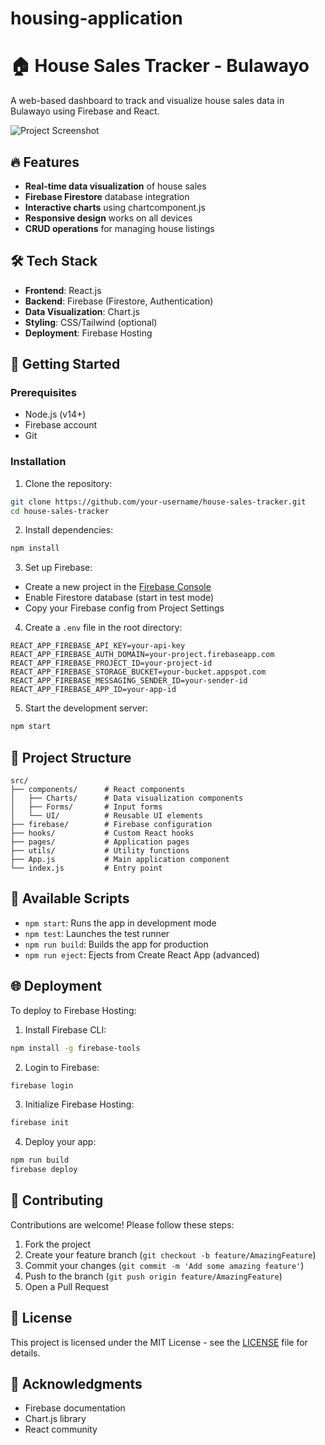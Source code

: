 # housing-application
# 🏠 House Sales Tracker - Bulawayo

A web-based dashboard to track and visualize house sales data in Bulawayo using Firebase and React.

![Project Screenshot](https://via.placeholder.com/800x400?text=House+Sales+Tracker+Screenshot)

## 🔥 Features

- **Real-time data visualization** of house sales
- **Firebase Firestore** database integration
- **Interactive charts** using chartcomponent.js
- **Responsive design** works on all devices
- **CRUD operations** for managing house listings

## 🛠️ Tech Stack

- **Frontend**: React.js
- **Backend**: Firebase (Firestore, Authentication)
- **Data Visualization**: Chart.js
- **Styling**: CSS/Tailwind (optional)
- **Deployment**: Firebase Hosting

## 🚀 Getting Started

### Prerequisites
- Node.js (v14+)
- Firebase account
- Git

### Installation

1. Clone the repository:
```bash
git clone https://github.com/your-username/house-sales-tracker.git
cd house-sales-tracker
```

2. Install dependencies:
```bash
npm install
```

3. Set up Firebase:
- Create a new project in the [Firebase Console](https://console.firebase.google.com/)
- Enable Firestore database (start in test mode)
- Copy your Firebase config from Project Settings

4. Create a `.env` file in the root directory:
```env
REACT_APP_FIREBASE_API_KEY=your-api-key
REACT_APP_FIREBASE_AUTH_DOMAIN=your-project.firebaseapp.com
REACT_APP_FIREBASE_PROJECT_ID=your-project-id
REACT_APP_FIREBASE_STORAGE_BUCKET=your-bucket.appspot.com
REACT_APP_FIREBASE_MESSAGING_SENDER_ID=your-sender-id
REACT_APP_FIREBASE_APP_ID=your-app-id
```

5. Start the development server:
```bash
npm start
```

## 📂 Project Structure

```
src/
├── components/      # React components
│   ├── Charts/      # Data visualization components
│   ├── Forms/       # Input forms
│   └── UI/          # Reusable UI elements
├── firebase/        # Firebase configuration
├── hooks/           # Custom React hooks
├── pages/           # Application pages
├── utils/           # Utility functions
├── App.js           # Main application component
└── index.js         # Entry point
```

## 🔧 Available Scripts

- `npm start`: Runs the app in development mode
- `npm test`: Launches the test runner
- `npm run build`: Builds the app for production
- `npm run eject`: Ejects from Create React App (advanced)

## 🌐 Deployment

To deploy to Firebase Hosting:

1. Install Firebase CLI:
```bash
npm install -g firebase-tools
```

2. Login to Firebase:
```bash
firebase login
```

3. Initialize Firebase Hosting:
```bash
firebase init
```

4. Deploy your app:
```bash
npm run build
firebase deploy
```

## 🤝 Contributing

Contributions are welcome! Please follow these steps:
1. Fork the project
2. Create your feature branch (`git checkout -b feature/AmazingFeature`)
3. Commit your changes (`git commit -m 'Add some amazing feature'`)
4. Push to the branch (`git push origin feature/AmazingFeature`)
5. Open a Pull Request

## 📄 License

This project is licensed under the MIT License - see the [LICENSE](LICENSE) file for details.

## 🙏 Acknowledgments

- Firebase documentation
- Chart.js library
- React community
